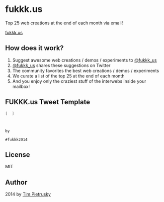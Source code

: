 # fukkk.us


Top 25 web creations at the end of each month via email! 

[fukkk.us](http://fukkk.us)

## How does it work?

1. Suggest awesome web creations / demos / experiments to [@fukkk_us](http://twitter.com/fukkk_us)
2. [@fukkk_us](http://twitter.com/fukkk_us) shares these suggestions on Twitter
3. The community favorites the best web creations / demos / experiments
4. We curate a list of the top 25 at the end of each month
5. And you enjoy only the craziest stuff of the interwebs inside your mailbox!

## FUKKK.us Tweet Template

```
[  ]



by 

#fukkk2014
```

## License

MIT 

## Author

2014 by [Tim Pietrusky](http://twitter.com/TimPietrusky)